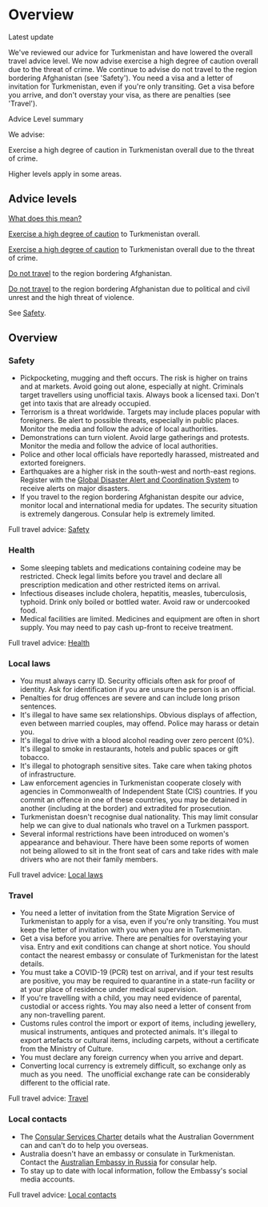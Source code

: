 # Overview

Latest update

We've reviewed our advice for Turkmenistan and have lowered the overall travel advice level. We now advise exercise a high degree of caution overall due to the threat of crime. We continue to advise do not travel to the region bordering Afghanistan (see 'Safety'). You need a visa and a letter of invitation for Turkmenistan, even if you're only transiting. Get a visa before you arrive, and don't overstay your visa, as there are penalties (see 'Travel').

Advice Level summary

We advise:

Exercise a high degree of caution in Turkmenistan overall due to the threat of crime.

Higher levels apply in some areas.

## Advice levels

[What does this mean?](/before-you-go/travel-advice-explained/)

[Exercise a high degree of caution](https://www.smartraveller.gov.au/consular-services/travel-advice-explained#level2) to Turkmenistan overall.

[Exercise a high degree of caution](https://www.smartraveller.gov.au/consular-services/travel-advice-explained#level2) to Turkmenistan overall due to the threat of crime.

[Do not travel](https://www.smartraveller.gov.au/consular-services/travel-advice-explained#level4) to the region bordering Afghanistan.

[Do not travel](https://www.smartraveller.gov.au/consular-services/travel-advice-explained#level4) to the region bordering Afghanistan due to political and civil unrest and the high threat of violence.

See [Safety](#safety).

## Overview

### Safety

* Pickpocketing, mugging and theft occurs. The risk is higher on trains and at markets. Avoid going out alone, especially at night. Criminals target travellers using unofficial taxis. Always book a licensed taxi. Don't get into taxis that are already occupied.
* Terrorism is a threat worldwide. Targets may include places popular with foreigners. Be alert to possible threats, especially in public places. Monitor the media and follow the advice of local authorities.
* Demonstrations can turn violent. Avoid large gatherings and protests. Monitor the media and follow the advice of local authorities.
* Police and other local officials have reportedly harassed, mistreated and extorted foreigners.
* Earthquakes are a higher risk in the south-west and north-east regions. Register with the [Global Disaster Alert and Coordination System](http://www.gdacs.org/) to receive alerts on major disasters.
* If you travel to the region bordering Afghanistan despite our advice, monitor local and international media for updates. The security situation is extremely dangerous. Consular help is extremely limited.

Full travel advice: [Safety](#safety)

### Health

* Some sleeping tablets and medications containing codeine may be restricted. Check legal limits before you travel and declare all prescription medication and other restricted items on arrival.
* Infectious diseases include cholera, hepatitis, measles, tuberculosis, typhoid. Drink only boiled or bottled water. Avoid raw or undercooked food.
* Medical facilities are limited. Medicines and equipment are often in short supply. You may need to pay cash up-front to receive treatment.

Full travel advice: [Health](#health)

### Local laws

* You must always carry ID. Security officials often ask for proof of identity. Ask for identification if you are unsure the person is an official.
* Penalties for drug offences are severe and can include long prison sentences.
* It's illegal to have same sex relationships. Obvious displays of affection, even between married couples, may offend. Police may harass or detain you.
* It's illegal to drive with a blood alcohol reading over zero percent (0%). It's illegal to smoke in restaurants, hotels and public spaces or gift tobacco.
* It's illegal to photograph sensitive sites. Take care when taking photos of infrastructure.
* Law enforcement agencies in Turkmenistan cooperate closely with agencies in Commonwealth of Independent State (CIS) countries. If you commit an offence in one of these countries, you may be detained in another (including at the border) and extradited for prosecution.
* Turkmenistan doesn't recognise dual nationality. This may limit consular help we can give to dual nationals who travel on a Turkmen passport.
* Several informal restrictions have been introduced on women's appearance and behaviour. There have been some reports of women not being allowed to sit in the front seat of cars and take rides with male drivers who are not their family members.

Full travel advice: [Local laws](#local-laws)

### Travel

* You need a letter of invitation from the State Migration Service of Turkmenistan to apply for a visa, even if you're only transiting. You must keep the letter of invitation with you when you are in Turkmenistan.
* Get a visa before you arrive. There are penalties for overstaying your visa. Entry and exit conditions can change at short notice. You should contact the nearest embassy or consulate of Turkmenistan for the latest details.
* You must take a COVID-19 (PCR) test on arrival, and if your test results are positive, you may be required to quarantine in a state-run facility or at your place of residence under medical supervision.
* If you're travelling with a child, you may need evidence of parental, custodial or access rights. You may also need a letter of consent from any non-travelling parent.
* Customs rules control the import or export of items, including jewellery, musical instruments, antiques and protected animals. It's illegal to export artefacts or cultural items, including carpets, without a certificate from the Ministry of Culture.
* You must declare any foreign currency when you arrive and depart.
* Converting local currency is extremely difficult, so exchange only as much as you need.  The unofficial exchange rate can be considerably different to the official rate.

Full travel advice: [Travel](#travel)

### Local contacts

* The [Consular Services Charter](/consular-services/consular-services-charter "Consular Services Charter") details what the Australian Government can and can't do to help you overseas.
* Australia doesn't have an embassy or consulate in Turkmenistan. Contact the [Australian Embassy in Russia](https://russia.embassy.gov.au/) for consular help.
* To stay up to date with local information, follow the Embassy's social media accounts.

Full travel advice: [Local contacts](#local-contacts)